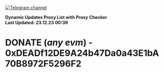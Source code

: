 [![Telegram channel](https://img.shields.io/endpoint?url=https://runkit.io/damiankrawczyk/telegram-badge/branches/master?url=https://t.me/n4z4v0d)](https://t.me/n4z4v0d) 

**Dynamic Updates Proxy List with Proxy Checker**  
**Last Updated: 23.12.23 00:39**

# DONATE (_any evm_) - 0xDEADf12DE9A24b47Da0a43E1bA70B8972F5296F2
